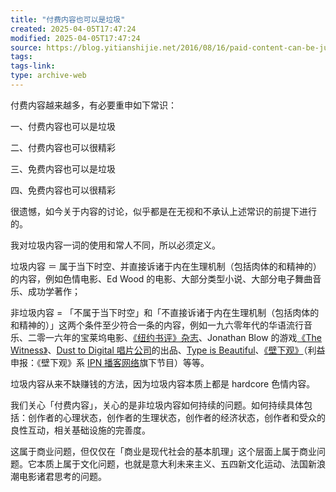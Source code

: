 ```yaml
---
title: "付费内容也可以是垃圾"
created: 2025-04-05T17:47:24
modified: 2025-04-05T17:47:24
source: https://blog.yitianshijie.net/2016/08/16/paid-content-can-be-junk-too/
tags:
tags-link:
type: archive-web
---
```

付费内容越来越多，有必要重申如下常识：

一、付费内容也可以是垃圾

二、付费内容也可以很精彩

三、免费内容也可以是垃圾

四、免费内容也可以很精彩

很遗憾，如今关于内容的讨论，似乎都是在无视和不承认上述常识的前提下进行的。

我对垃圾内容一词的使用和常人不同，所以必须定义。

垃圾内容 ＝ 属于当下时空、并直接诉诸于内在生理机制（包括肉体的和精神的）的内容，例如色情电影、Ed Wood 的电影、大部分类型小说、大部分电子舞曲音乐、成功学著作；

非垃圾内容 = 「不属于当下时空」和「不直接诉诸于内在生理机制（包括肉体的和精神的）」这两个条件至少符合一条的内容，例如一九六零年代的华语流行音乐、二零一六年的宝莱坞电影、[《纽约书评》杂志](http://www.nybooks.com/)、Jonathan Blow 的游戏[《The Witness》](http://the-witness.net/)、[Dust to Digital 唱片公司](http://www.dust-digital.com/)的出品、[Type is Beautiful](http://www.typeisbeautiful.com/)、[《壁下观》](http://bixiaguan.com/)（利益申报：《壁下观》系 [IPN 播客网络](https://ipn.li/)旗下节目）等等。

垃圾内容从来不缺赚钱的方法，因为垃圾内容本质上都是 hardcore 色情内容。

我们关心「付费内容」，关心的是非垃圾内容如何持续的问题。如何持续具体包括：创作者的心理状态，创作者的生理状态，创作者的经济状态，创作者和受众的良性互动，相关基础设施的完善度。

这属于商业问题，但仅仅在「商业是现代社会的基本肌理」这个层面上属于商业问题。它本质上属于文化问题，也就是意大利未来主义、五四新文化运动、法国新浪潮电影诸君思考的问题。